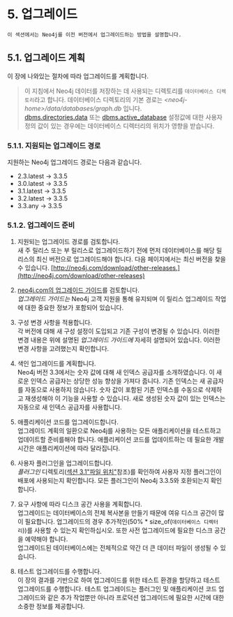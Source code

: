 # 5. 업그레이드

`이 섹션에서는 Neo4j를 이전 버전에서 업그레이드하는 방법을 설명합니다.`

## 5.1. 업그레이드 계획

이 장에 나와있는 절차에 따라 업그레이드를 계획합니다.

> 이 지침에서 Neo4j 데이터를 저장하는 데 사용되는 디렉토리를 `데이터베이스 디렉토리`라고 합니다. 데이터베이스 디렉토리의 기본 경로는 _\<neo4j-home>/data/databases/graph.db_ 입니다.
<br>[dbms.directories.data](https://neo4j.com/docs/operations-manual/current/reference/configuration-settings/#config_dbms.directories.data) 또는 [dbms.active_database](https://neo4j.com/docs/operations-manual/current/reference/configuration-settings/#config_dbms.active_database) 설정값에 대한 사용자 정의 값이 있는 경우에는 데이터베이스 디렉터리의 위치가 영향을 받습니다.



### 5.1.1. 지원되는 업그레이드 경로

지원하는 Neo4j 업그레이드 경로는 다음과 같습니다.

- 2.3.latest → 3.3.5
- 3.0.latest → 3.3.5
- 3.1.latest → 3.3.5
- 3.2.latest → 3.3.5
- 3.3.any → 3.3.5

### 5.1.2. 업그레이드 준비

1. 지원되는 업그레이드 경로를 검토합니다.
<br>새 주 릴리스 또는 부 릴리스로 업그레이드하기 전에 먼저 데이터베이스를 해당 릴리스의 최신 버전으로 업그레이드해야 합니다. 다음 페이지에서는 최신 버전을 찾을 수 있습니다. [http://neo4j.com/download/other-releases.](http://neo4j.com/download/other-releases)

2. [neo4j.com의 업그레이드 가이드](https://neo4j.com/guides/upgrade/)를 검토합니다.
<br>_업그레이드 가이드는_ Neo4j 고객 지원을 통해 유지되며 이 릴리스 업그레이드 작업에 대한 중요한 정보가 포함되어 있습니다.

3. 구성 변경 사항을 적용합니다.
<br>각 버전에 대해 새 구성 설정이 도입되고 기존 구성이 변경될 수 있습니다. 이러한 변경 내용은 위에 설명된 _업그레이드 가이드에_ 자세히 설명되어 있습니다. 이러한 변경 사항을 고려했는지 확인합니다.

4. 색인 업그레이드를 계획합니다.
<br>Neo4j 버전 3.3에서는 숫자 값에 대해 새 인덱스 공급자를 소개하였습니다. 이 새로운 인덱스 공급자는 상당한 성능 향상을 가져다 줍니다. 기존 인덱스는 새 공급자를 자동으로 사용하지 않습니다. 숫자 값이 포함된 기존 인덱스를 수동으로 삭제하고 재생성해야 이 기능을 사용할 수 있습니다. 새로 생성된 숫자 값이 있는 인덱스는 자동으로 새 인덱스 공급자를 사용합니다.

5. 애플리케이션 코드를 업그레이드합니다.
<br>업그레이드 계획의 일환으로 Neo4j를 사용하는 모든 애플리케이션을 테스트하고 업데이트할 준비를해야 합니다. 애플리케이션 코드를 업데이트하는 데 필요한 개발 시간은 애플리케이션에 따라 달라집니다.

6. 사용자 플러그인을 업그레이드합니다.
<br>_플러그인_ 디렉토리([섹션 3.1"파일 위치"](../configuration/file-locations.md)참조)를 확인하여 사용자 지정 플러그인이 배포에 사용되는지 확인합니다. 모든 플러그인이 Neo4j 3.3.5와 호환되는지 확인합니다.

7. 요구 사항에 따라 디스크 공간 사용을 계획합니다.
<br>업그레이드는 데이터베이스의 전체 복사본을 만들기 때문에 여유 디스크 공간이 많이 필요합니다. 업그레이드의 경우 추가적인(50% * size_of(`데이터베이스 디렉터리`))를 사용할 수 있는지 확인하십시오. 또한 사전 업그레이드에 필요한 디스크 공간을 예약해야 합니다.
<br>업그레이드된 데이터베이스에는 전체적으로 약간 더 큰 데이터 파일이 생성될 수 있습니다.

8. 테스트 업그레이드를 수행합니다.
<br>이 장의 결과를 기반으로 하여 업그레이드를 위한 테스트 환경을 할당하고 테스트 업그레이드를 수행합니다. 테스트 업그레이드는 플러그인 및 애플리케이션 코드 업그레이드와 같은 추가 작업뿐만 아니라 프로덕션 업그레이드에 필요한 시간에 대한 소중한 정보를 제공합니다.
